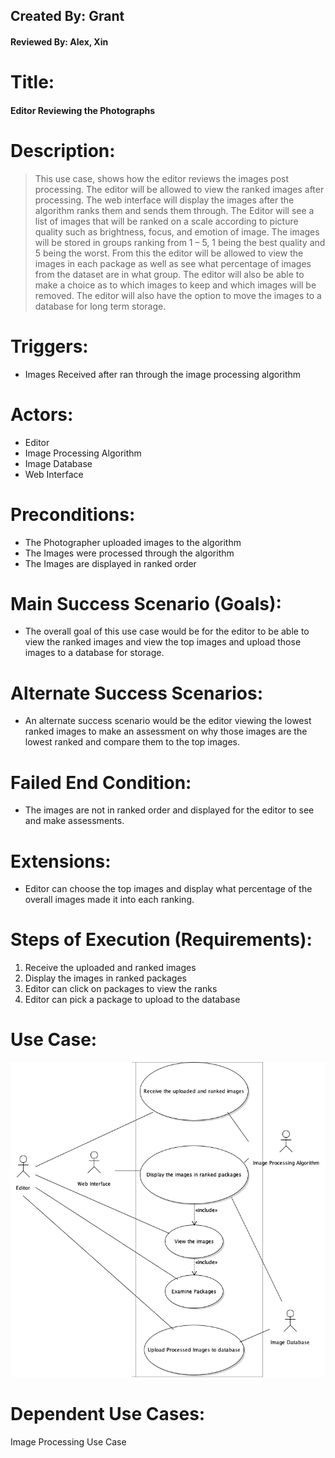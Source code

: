 ## Created By: Grant
#### Reviewed By: Alex, Xin

# Title:
#### Editor Reviewing the Photographs

# Description:
>This use case, shows how the editor reviews the images post processing. The editor will be allowed to view the ranked images after processing. The web interface will display the images after the algorithm ranks them and sends them through. The Editor will see a list of images that will be ranked on a scale according to picture quality such as brightness, focus, and emotion of image.
The images will be stored in groups ranking from 1 – 5, 1 being the best quality and 5 being the worst. From this the editor will be allowed to view the images in each package as well as see what percentage of images from the dataset are in what group. The editor will also be able to make a choice as to which images to keep and which images will be removed. The editor will also have the option to move the images to a database for long term storage.

# Triggers:
+ Images Received after ran through the image processing algorithm

# Actors:
+ Editor
+ Image Processing Algorithm
+ Image Database
+	Web Interface

# Preconditions:
+ The Photographer uploaded images to the algorithm
+ The Images were processed through the algorithm 	
+ The Images are displayed in ranked order

# Main Success Scenario (Goals):
+ The overall goal of this use case would be for the editor to be able to view the ranked images and view the top images and upload those images to a database for storage.

# Alternate Success Scenarios:
+ An alternate success scenario would be the editor viewing the lowest ranked images to make an assessment on why those images are the lowest ranked and compare them to the top images.

# Failed End Condition:
+ The images are not in ranked order and displayed for the editor to see and make assessments.

# Extensions:
+ Editor can choose the top images and display what percentage of the overall images made it into each ranking.

# Steps of Execution (Requirements):
1. Receive the uploaded and ranked images
2. Display the images in ranked packages
3. Editor can click on packages to view the ranks
4. Editor can pick a package to upload to the database

# Use Case:
![Diagram](EditorUseCaseUpdate.png)

# Dependent Use Cases:
Image Processing Use Case 
